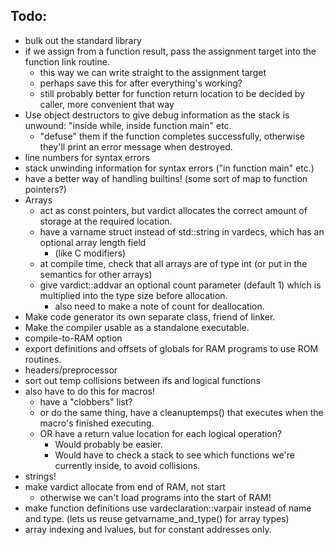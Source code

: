 Todo:
-----

- bulk out the standard library
- if we assign from a function result, pass the assignment target into the function link routine.
	- this way we can write straight to the assignment target
	- perhaps save this for after everything's working?
	- still probably better for function return location to be decided by caller, more convenient that way
- Use object destructors to give debug information as the stack is unwound: "inside while, inside function main" etc.
	- "defuse" them if the function completes successfully, otherwise they'll print an error message when destroyed.
- line numbers for syntax errors
- stack unwinding information for syntax errors ("in function main" etc.)
- have a better way of handling builtins! (some sort of map to function pointers?)
- Arrays
	- act as const pointers, but vardict allocates the correct amount of storage at the required location.
	- have a varname struct instead of std::string in vardecs, which has an optional array length field
		- (like C modifiers)
	- at compile time, check that all arrays are of type int (or put in the semantics for other arrays)
	- give vardict::addvar an optional count parameter (default 1) which is multiplied into the type size before allocation.
		- also need to make a note of count for deallocation.
- Make code generator its own separate class, friend of linker.
- Make the compiler usable as a standalone executable.
- compile-to-RAM option
- export definitions and offsets of globals for RAM programs to use ROM routines.
- headers/preprocessor
- sort out temp collisions between ifs and logical functions
- also have to do this for macros!
	- have a "clobbers" list?
	- or do the same thing, have a cleanuptemps() that executes when the macro's finished executing.
	- OR have a return value location for each logical operation?
		- Would probably be easier.
		- Would have to check a stack to see which functions we're currently inside, to avoid collisions.
- strings!
- make vardict allocate from end of RAM, not start
	- otherwise we can't load programs into the start of RAM!
- make function definitions use vardeclaration::varpair instead of name and type. (lets us reuse getvarname_and_type() for array types)
- array indexing and lvalues, but for constant addresses only.